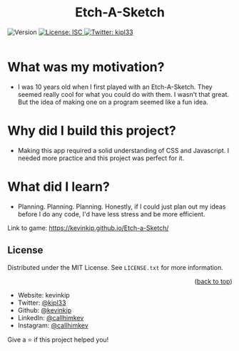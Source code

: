 <h1 align="center">Etch-A-Sketch </h1>
<p>
  <img alt="Version" src="https://img.shields.io/badge/version-0.1.0-blue.svg?cacheSeconds=2592000" />
  <a href="#" target="_blank">
    <img alt="License: ISC" src="https://img.shields.io/badge/License-ISC-yellow.svg" />
  </a>
  <a href="https://twitter.com/kipl33" target="_blank">
    <img alt="Twitter: kipl33" src="https://img.shields.io/twitter/follow/kipl33.svg?style=social" />
  </a>
</p>

![]()

# What was my motivation?
- I was 10 years old when I first played with an Etch-A-Sketch. They seemed really cool for what you could do with them. I wasn't that great. But the idea of making one on a program seemed like a fun idea. 

# Why did I build this project?
- Making this app required a solid understanding of CSS and Javascript. I needed more practice and this project was perfect for it. 

# What did I learn?
- Planning. Planning. Planning. Honestly, if I could just plan out my ideas before I do any code, I'd have less stress and be more efficient. 

Link to game: https://kevinkip.github.io/Etch-a-Sketch/


<!-- LICENSE -->
## License

Distributed under the MIT License. See `LICENSE.txt` for more information.

<p align="right">(<a href="#readme-top">back to top</a>)</p>

* Website: kevinkip
* Twitter: [@kipl33](https://twitter.com/kipl33)
* Github: [@kevinkip](https://github.com/kevinkip)
* LinkedIn: [@callhimkev](https://linkedin.com/in/callhimkev)
* Instagram: [@callhimkev](https://www.instagram.com/callhimkev/)



Give a ⭐️ if this project helped you!
